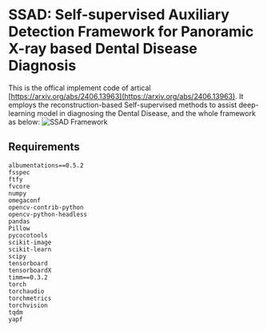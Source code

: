 # SSAD: Self-supervised Auxiliary Detection Framework for Panoramic X-ray based Dental Disease Diagnosis
This is the offical implement code of artical [https://arxiv.org/abs/2406.13963](https://arxiv.org/abs/2406.13963). It employs the reconstruction-based Self-supervised methods to assist deep-learning model in diagnosing the Dental Disease, and the whole framework as below:
![SSAD Framework](https://github.com/Dylonsword/SSAD/edit/main/figure/ssad_framework)

## Requirements
```
albumentations==0.5.2
fsspec
ftfy
fvcore
numpy
omegaconf
opencv-contrib-python
opencv-python-headless
pandas
Pillow
pycocotools
scikit-image
scikit-learn
scipy
tensorboard
tensorboardX
timm==0.3.2
torch
torchaudio
torchmetrics
torchvision
tqdm
yapf
```

## 
